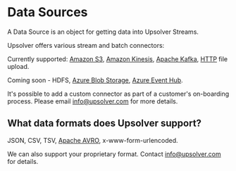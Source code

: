 # Data Sources

A Data Source is an object for getting data into Upsolver Streams.

Upsolver offers various stream and batch connectors:

Currently supported: [Amazon S3](/DataSources/s3.md), [Amazon Kinesis](/DataSources/kinesis-input.md), [Apache Kafka](/DataSources/kafka-input.md), [HTTP](/DataSources/http-input.md) file upload.

Coming soon - HDFS, [Azure Blob Storage](/DataSources/azure-blob-storage.md), [Azure Event Hub](/DataSources/azure-event-hub.md).

It's possible to add a custom connector as part of a customer's on-boarding process. Please email [info@upsolver.com](mailto:info@upsolver.com) for more details.

## What data formats does Upsolver support?

JSON, CSV, TSV, [Apache AVRO](https://avro.apache.org/), x-www-form-urlencoded.

We can also support your proprietary format. Contact [info@upsolver.com](mailto:info@upsolver.com) for details.
